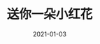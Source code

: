 ---
layout: movie-review
title: 送你一朵小红花
description: >
  一个区别于《小时代》的另一平行宇宙，绝症派导演韩延力作。
category: 电影
img: assets/img/movie/2021/送你一朵小红花.webp
star: 3
date: 2021-01-03
---